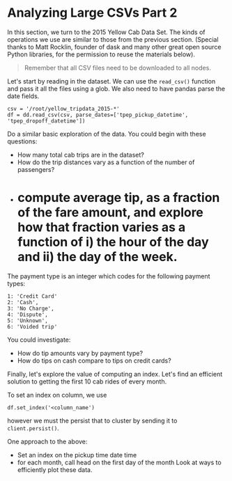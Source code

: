 # Analyzing Large CSVs Part 2

In this section, we turn to the 2015 Yellow Cab Data Set. The kinds of operations we use are similar to those from the previous section. (Special thanks to Matt Rocklin, founder of dask and many other great open source Python libraries, for the permission to reuse the materials below).

> Remember that all CSV files need to be downloaded to all nodes.

Let's start by reading in the dataset. We can use the `read_csv()` function and pass it all the files using a glob. We also need to have pandas parse the date fields.

```
csv = '/root/yellow_tripdata_2015-*'
df = dd.read_csv(csv, parse_dates=['tpep_pickup_datetime', 'tpep_dropoff_datetime'])
```

Do a similar basic exploration of the data. You could begin with these questions:
  * How many total cab trips are in the dataset?
  * How do the trip distances vary as a function of the number of passengers?
  * # compute average tip, as a fraction of the fare amount, and explore how that fraction varies as a function of i) the hour of the day and ii) the day of the week.


The payment type is an integer which codes for the following payment types:
```
1: 'Credit Card'
2: 'Cash', 
3: 'No Charge', 
4: 'Dispute', 
5: 'Unknown', 
6: 'Voided trip'
```
You could investigate:
  * How do tip amounts vary by payment type?
  * How do tips on cash compare to tips on credit cards?
  
Finally, let's explore the value of computing an index. Let's find an efficient solution to getting the first 10 cab rides of every month.

To set an index on column, we use
```
df.set_index('<column_name')
```
however we must the persist that to cluster by sending it to `client.persist()`. 

One approach to the above:
  * Set an index on the pickup time date time
  * for each month, call head on the first day of the month
Look at ways to efficiently plot these data.

